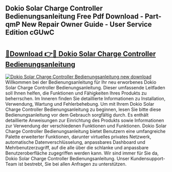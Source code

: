 ## Dokio Solar Charge Controller Bedienungsanleitung Free Pdf Download - Part-qmP New Repair Owner Guide - User Service Edition cGUwC

# <h2><a href="http://df3u0h.blite.top/?on=Dokio+Solar+Charge+Controller+Bedienungsanleitung">🔗Download 👉🔴 Dokio Solar Charge Controller Bedienungsanleitung</a></h2>

[![Dokio Solar Charge Controller Bedienungsanleitung new download](https://i.imgur.com/lujVjoI.png)](http://df3u0h.blite.top/?on=Dokio+Solar+Charge+Controller+Bedienungsanleitung)
Willkommen bei der Bedienungsanleitung für Ihr neu erworbenes Dokio Solar Charge Controller Bedienungsanleitung. Dieser umfassende Leitfaden soll Ihnen helfen, die Funktionen und Fähigkeiten Ihres Produkts zu beherrschen. Im Inneren finden Sie detaillierte Informationen zu Installation, Verwendung, Wartung und Fehlerbehebung. Um mit Ihrem Dokio Solar Charge Controller Bedienungsanleitung zu beginnen, lesen Sie bitte diese Bedienungsanleitung vor dem Gebrauch sorgfältig durch. Es enthält detaillierte Anweisungen zur Einrichtung des Produkts sowie Informationen zur Verwendung der verschiedenen Funktionen und Funktionen. Dokio Solar Charge Controller Bedienungsanleitung bietet Benutzern eine umfangreiche Palette erweiterter Funktionen, darunter virtuelles privates Netzwerk, automatische Datenverschlüsselung, anpassbares Dashboard und Mehrbenutzerzugriff, auf die alle über die schlanke und anpassbare Benutzeroberfläche zugegriffen werden kann. Wir sind immer für Sie da, Dokio Solar Charge Controller Bedienungsanleitung. Unser Kundensupport-Team ist bestrebt, Sie bei allen Anfragen zu unterstützen.
